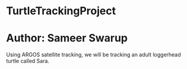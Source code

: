 # TurtleTrackingProject
# Author: Sameer Swarup

Using ARGOS satellite tracking, we will be tracking an adult loggerhead turtle called Sara.